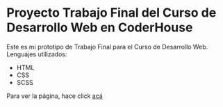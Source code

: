 # Proyecto Trabajo Final del Curso de Desarrollo Web en CoderHouse

Este es mi prototipo de Trabajo Final para el Curso de Desarrollo Web. 
Lenguajes utilizados: 
- HTML
- CSS
- SCSS

Para ver la página, hace click [acá](https://mbtrigueros.github.io/tp-final-coder/)